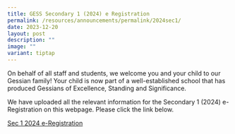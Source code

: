 ```yaml
---
title: GESS Secondary 1 (2024) e Registration
permalink: /resources/announcements/permalink/2024sec1/
date: 2023-12-20
layout: post
description: ""
image: ""
variant: tiptap
---
```

<p>On behalf of all staff and students, we welcome you and your child to our Gessian family! Your child is now part of a well-established school that has produced Gessians of Excellence, Standing and Significance.</p><p>We have uploaded all the relevant information for the Secondary 1 (2024) e-Registration on this webpage. Please click the link below.</p><p></p><p><a href="/files/3__Sec_1__2024__e_Registration_Website__Final____For_Upload__Updated_.pdf" rel="noopener noreferrer nofollow" target="_blank">Sec 1 2024 e-Registration</a></p>